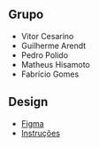 ## Grupo
- Vitor Cesarino
- Guilherme Arendt
- Pedro Polido
- Matheus Hisamoto
- Fabrício Gomes
## Design
- [Figma](https://www.figma.com/design/9UoO20oNMIsv7BWpXpRiHP/Plataforma-de-v%C3%ADdeos)
- [Instruções](https://cherry-client-b8f.notion.site/Orienta-es-CP1-React-c9c2c2b8427b44a6b5338fc43f3c981b)

